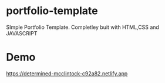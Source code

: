 # portfolio-template
SImple Portfolio Template. Completley buit with HTML,CSS and JAVASCRIPT

# Demo
https://determined-mcclintock-c92a82.netlify.app
